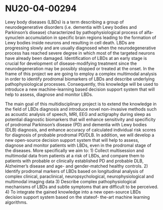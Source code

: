 # NU20-04-00294

Lewy body diseases (LBDs) is a term describing a group of neurodegenerative disorders (i.e. dementia with Lewy bodies and Parkinson’s disease) characterized by pathophysiological process of alfa-synuclein accumulation in specific brain regions leading to the formation of Lewy bodies inside neurons and resulting in cell death. LBDs are progressing slowly and are usually diagnosed when the neurodegenerative process has reached severe degree in which most of the targeted neurons have already been damaged. Identification of LBDs at an early stage is crucial for development of disease-modifying treatment since the neurodegeneration may be possibly stopped or treated at the onset. In the frame of this project we are going to employ a complex multimodal analysis in order to identify prodromal biomarkers of LBDs and describe underlying pathophysiological processes. Consequently, this knowledge will be used to introduce a new machine-learning based decision support system that will help to assess, diagnose and monitor LBDs.

The main goal of this multidisciplinary project is to extend the knowledge in the field of LBDs diagnosis and introduce novel non-invasive methods such as acoustic analysis of speech, MRI, EEG and actigraphy during sleep as potential diagnostic biomarkers that will enhance sensitivity and specificity of prodromal Parkinson’s disease (PD) and dementia with Lewy bodies (DLB) diagnosis, and enhance accuracy of calculated individual risk scores for diagnosis of probable prodromal PD/DLB. In addition, we will develop a new open-source decision support system that will help to assess, diagnose and monitor patients with LBDs, even in the prodromal stage of the diseases. More specifically we aim to: 1) Collect multisession and multimodal data from patients at a risk of LBDs, and compare them to patients with probable or clinically established PD and probable DLB, Alzheimer’s disease and age- and gender-matched healthy controls. 2) Identify prodromal markers of LBDs based on longitudinal analysis of complex clinical, paraclinical, neuropsychological, neurophysiological and multimodal imaging data 3) Describe complex pathophysiological mechanisms of LBDs and subtle symptoms that are difficult to be perceived. 4) To integrate the gained knowledge into a new open-source LBDs decision support system based on the stateof- the-art machine learning algorithms.